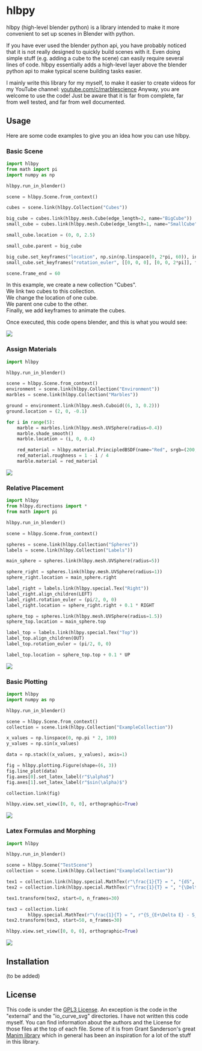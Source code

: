 # hlbpy

hlbpy (high-level blender python) is a library intended to make it more convenient to set up scenes in Blender with python. 

If you have ever used the blender python api, you have probably noticed that it is not really designed to quickly build scenes with it. Even doing simple stuff (e.g. adding a cube to the scene) can easily require several lines of code. hlbpy essentially adds a high-level layer above the blender python api to make typical scene building tasks easier. 

I mainly write this library for my myself, to make it easier to create videos for my YouTube channel: [youtube.com/c/marblescience](https://www.youtube.com/c/marblescience)
Anyway, you are welcome to use the code! Just be aware that it is far from complete, far from well tested, and far from well documented.

## Usage

Here are some code examples to give you an idea how you can use hlbpy.

### Basic Scene

```python
import hlbpy
from math import pi
import numpy as np

hlbpy.run_in_blender()

scene = hlbpy.Scene.from_context()

cubes = scene.link(hlbpy.Collection("Cubes"))

big_cube = cubes.link(hlbpy.mesh.Cube(edge_length=2, name="BigCube"))
small_cube = cubes.link(hlbpy.mesh.Cube(edge_length=1, name="SmallCube"))

small_cube.location = (0, 0, 2.5)

small_cube.parent = big_cube

big_cube.set_keyframes("location", np.sin(np.linspace(0, 2*pi, 60)), index=2)
small_cube.set_keyframes("rotation_euler", [[0, 0, 0], [0, 0, 2*pi]], frame_numbers=[0, 60])

scene.frame_end = 60
```
In this example, we create a new collection "Cubes".  
We link two cubes to this collection.  
We change the location of one cube.  
We parent one cube to the other.  
Finally, we add keyframes to animate the cubes.  

Once executed, this code opens blender, and this is what you would see:

<img src="images/basic_scene.gif"/>

### Assign Materials
```python
import hlbpy

hlbpy.run_in_blender()

scene = hlbpy.Scene.from_context()
environment = scene.link(hlbpy.Collection("Environment"))
marbles = scene.link(hlbpy.Collection("Marbles"))

ground = environment.link(hlbpy.mesh.Cuboid((6, 3, 0.2)))
ground.location = (2, 0, -0.1)

for i in range(5):
    marble = marbles.link(hlbpy.mesh.UVSphere(radius=0.4))
    marble.shade_smooth()
    marble.location = (i, 0, 0.4)

    red_material = hlbpy.material.PrincipledBSDF(name="Red", srgb=(200, 0, 0))
    red_material.roughness = 1 - i / 4
    marble.material = red_material
```
<img src="images/assign_material.jpg"/>

### Relative Placement
```python
import hlbpy
from hlbpy.directions import *
from math import pi

hlbpy.run_in_blender()

scene = hlbpy.Scene.from_context()

spheres = scene.link(hlbpy.Collection("Spheres"))
labels = scene.link(hlbpy.Collection("Labels"))

main_sphere = spheres.link(hlbpy.mesh.UVSphere(radius=5))

sphere_right = spheres.link(hlbpy.mesh.UVSphere(radius=1))
sphere_right.location = main_sphere.right

label_right = labels.link(hlbpy.special.Tex("Right"))
label_right.align_children(LEFT)
label_right.rotation_euler = (pi/2, 0, 0)
label_right.location = sphere_right.right + 0.1 * RIGHT

sphere_top = spheres.link(hlbpy.mesh.UVSphere(radius=1.5))
sphere_top.location = main_sphere.top

label_top = labels.link(hlbpy.special.Tex("Top"))
label_top.align_children(OUT)
label_top.rotation_euler = (pi/2, 0, 0)

label_top.location = sphere_top.top + 0.1 * UP
```
<img src="images/relative_placement.jpg"/>


### Basic Plotting
```python
import hlbpy
import numpy as np

hlbpy.run_in_blender()

scene = hlbpy.Scene.from_context()
collection = scene.link(hlbpy.Collection("ExampleCollection"))

x_values = np.linspace(0, np.pi * 2, 100)
y_values = np.sin(x_values)

data = np.stack((x_values, y_values), axis=1)

fig = hlbpy.plotting.Figure(shape=(6, 3))
fig.line_plot(data)
fig.axes[0].set_latex_label(r"$\alpha$")
fig.axes[1].set_latex_label(r"$sin(\alpha)$")

collection.link(fig)

hlbpy.view.set_view([0, 0, 0], orthographic=True)
```
<img src="images/simple_figure.jpg"/>

### Latex Formulas and Morphing
```python
import hlbpy

hlbpy.run_in_blender()

scene = hlbpy.Scene("TestScene")
collection = scene.link(hlbpy.Collection("ExampleCollection"))

tex1 = collection.link(hlbpy.special.MathTex(r"\frac{1}{T} = ", "{dS", r" \over", " dE}"))
tex2 = collection.link(hlbpy.special.MathTex(r"\frac{1}{T} = ", "{\Delta S", r" \over", " \Delta E}"))

tex1.transform(tex2, start=0, n_frames=30)

tex3 = collection.link(
        hlbpy.special.MathTex(r"\frac{1}{T} = ", r"{S_{E+\Delta E} - S_E", r" \over", " \Delta E}"))
tex2.transform(tex3, start=50, n_frames=30)

hlbpy.view.set_view([0, 0, 0], orthographic=True)
```
<img src="images/formula_morphing.gif"/>

## Installation
(to be added)

## License
This code is under the [GPL3 License](LICENSE). 
An exception is the code in the "external" and the "io_curve_svg" directories. I have not written this code myself. 
You can find information about the authors and the License for those files at the top of each file. 
Some of it is from Grant Sanderson's great [Manim library](https://github.com/3b1b/manim) which in general has been an inspiration for a lot of the stuff in this library.
